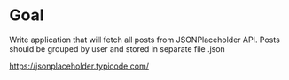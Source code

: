 # Goal

Write application that will fetch all posts from JSONPlaceholder API.
Posts should be grouped by user and stored in separate file <userId>.json

https://jsonplaceholder.typicode.com/
